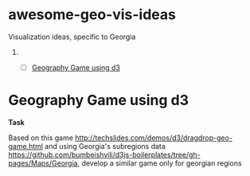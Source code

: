 # awesome-geo-vis-ideas
Visualization ideas, specific to Georgia


1. - [ ] [Geography Game using d3](#geography-game-using-d3)




# Geography Game using d3

**Task**  

Based on this game   http://techslides.com/demos/d3/dragdrop-geo-game.html and using Georgia's subregions data https://github.com/bumbeishvili/d3js-boilerplates/tree/gh-pages/Maps/Georgia, develop a similar game only for georgian regions


